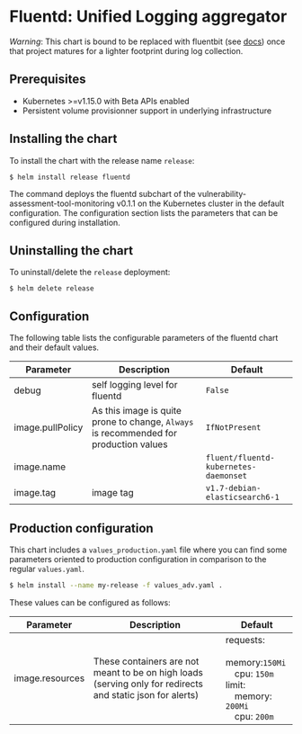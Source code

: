 # Fluentd: Unified Logging aggregator

*Warning*: This chart is bound to be replaced with fluentbit (see [docs](https://fluentbit.io/)) once that project matures for a lighter footprint during log collection.

## Prerequisites
-   Kubernetes >=v1.15.0 with Beta APIs enabled
-   Persistent volume provisionner support in underlying infrastructure

## Installing the chart
To install the chart with the release name `release`:
```console
$ helm install release fluentd
```

The command deploys the fluentd subchart of the vulnerability-assessment-tool-monitoring v0.1.1 on the Kubernetes cluster in the default configuration. The configuration section lists
the parameters that can be configured during installation.

## Uninstalling the chart
To uninstall/delete the `release` deployment:
```console
$ helm delete release
```

## Configuration
The following table lists the configurable parameters of the fluentd chart and their default values.

| Parameter  |	Description  |	Default |
|----------|-------------|--------|
| debug | self logging level for fluentd | `False` |
| image.pullPolicy | As this image is quite prone to change, `Always` is recommended for production values | `IfNotPresent` |
| image.name |  | `fluent/fluentd-kubernetes-daemonset` |
| image.tag | image tag | `v1.7-debian-elasticsearch6-1` |

## Production configuration
This chart includes a `values_production.yaml` file where you can find some parameters oriented to production configuration in comparison to the regular `values.yaml`.
```sh
$ helm install --name my-release -f values_adv.yaml .
```

These values can be configured as follows:

| Parameter  |	Description  |	Default |
|----------|-------------|--------|
| image.resources | These containers are not meant to be on high loads (serving only for redirects and static json for alerts) | requests:<br>&emsp;memory:`150Mi`<br>&emsp;cpu: `150m`<br>limit:<br>&emsp;memory: `200Mi`<br>&emsp;cpu: `200m` |
